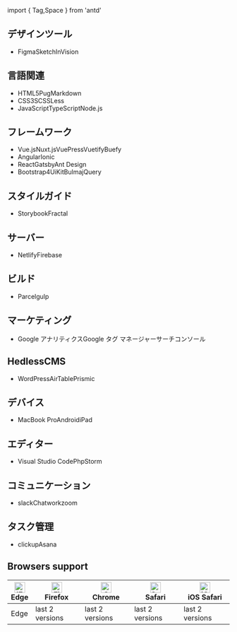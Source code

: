 import { Tag,Space } from 'antd'

<Space direction="vertical" size={8*4}>

<div class="section">
    <h2>デザインツール</h2>
    <ul>
        <li><Tag color="blue">Figma</Tag><Tag>Sketch</Tag><Tag>InVision</Tag></li>
    </ul>
</div>
<div class="section">
    <h2>言語関連</h2>
    <ul>
        <Space direction="vertical" size={8*2}>
            <li><Tag color="blue">HTML5</Tag><Tag>Pug</Tag><Tag>Markdown</Tag></li>
            <li><Tag>CSS3</Tag><Tag color="blue">SCSS</Tag><Tag>Less</Tag></li>
            <li><Tag>JavaScript</Tag><Tag color="blue">TypeScript</Tag><Tag>Node.js</Tag></li>
        </Space>
    </ul>
</div>

<div class="section">
<h2>フレームワーク</h2>
<ul>
    <Space direction="vertical" size={8*2}>
    <li><Tag>Vue.js</Tag><Tag color="blue">Nuxt.js</Tag><Tag>VuePress</Tag><Tag color="blue">Vuetify</Tag><Tag>Buefy</Tag></li>
    <li><Tag color="blue">Angular</Tag><Tag color="blue">Ionic</Tag></li>
    <li><Tag>React</Tag><Tag color="blue">Gatsby</Tag><Tag color="blue">Ant Design</Tag></li>
    <li><Tag>Bootstrap4</Tag><Tag color="blue">UiKit</Tag><Tag>Bulma</Tag><Tag>jQuery</Tag></li>
    </Space>
</ul>

</div>

<div class="section">
    <h2>スタイルガイド</h2>
    <ul>
    <Space direction="vertical" size={8*2}>
    <li><Tag color="blue">Storybook</Tag><Tag>Fractal</Tag></li>
    </Space>
    </ul>
</div>

<div class="section">
    <h2>サーバー</h2>
    <ul>
    <Space direction="vertical" size={8*2}>
    <li><Tag color="blue">Netlify</Tag><Tag>Firebase</Tag></li>
    </Space>
    </ul>
</div>

<div class="section">
    <h2>ビルド</h2>
    <ul>
    <Space direction="vertical" size={8*2}>
    <li><Tag color="blue">Parcel</Tag><Tag>gulp</Tag></li>
    </Space>
    </ul>
</div>

<div class="section">
    <h2>マーケティング</h2>
    <ul>
    <Space direction="vertical" size={8*2}>
    <li><Tag color="blue">Google アナリティクス</Tag><Tag color="blue">Google タグ マネージャー</Tag><Tag>サーチコンソール</Tag></li>
    </Space>
    </ul>
</div>

<div class="section">
    <h2>HedlessCMS</h2>
    <ul>
    <Space direction="vertical" size={8*2}>
    <li><Tag>WordPress</Tag><Tag color="blue">AirTable</Tag><Tag color="blue">Prismic</Tag></li>
    </Space>
    </ul>
</div>

<div class="section">
    <h2>デバイス</h2>
    <ul>
    <Space direction="vertical" size={8*2}>
    <li><Tag color="blue">MacBook Pro</Tag><Tag color="blue">Android</Tag><Tag>iPad</Tag></li>
    </Space>
    </ul>
</div>

<div class="section">
    <h2>エディター</h2>
    <ul>
    <Space direction="vertical" size={8*2}>
    <li><Tag color="blue">Visual Studio Code</Tag><Tag>PhpStorm</Tag></li>
    </Space>
    </ul>
</div>

<div class="section">
    <h2>コミュニケーション</h2>
    <ul>
    <Space direction="vertical" size={8*2}>
    <li><Tag color="blue">slack</Tag><Tag>Chatwork</Tag><Tag color="blue">zoom</Tag></li>
    </Space>
    </ul>
</div>

<div class="section">
    <h2>タスク管理</h2>
    <ul>
    <Space direction="vertical" size={8*2}>
    <li><Tag color="blue">clickup</Tag><Tag>Asana</Tag></li>
    </Space>
    </ul>
</div>

<div class="section">

<h2>Browsers support</h2>

| [<img src="https://raw.githubusercontent.com/alrra/browser-logos/master/src/edge/edge_48x48.png" alt="IE / Edge" width="24px" height="24px" />](http://godban.github.io/browsers-support-badges/)<br/>Edge | [<img src="https://raw.githubusercontent.com/alrra/browser-logos/master/src/firefox/firefox_48x48.png" alt="Firefox" width="24px" height="24px" />](http://godban.github.io/browsers-support-badges/)<br/>Firefox | [<img src="https://raw.githubusercontent.com/alrra/browser-logos/master/src/chrome/chrome_48x48.png" alt="Chrome" width="24px" height="24px" />](http://godban.github.io/browsers-support-badges/)<br/>Chrome | [<img src="https://raw.githubusercontent.com/alrra/browser-logos/master/src/safari/safari_48x48.png" alt="Safari" width="24px" height="24px" />](http://godban.github.io/browsers-support-badges/)<br/>Safari | [<img src="https://raw.githubusercontent.com/alrra/browser-logos/master/src/safari-ios/safari-ios_48x48.png" alt="iOS Safari" width="24px" height="24px" />](http://godban.github.io/browsers-support-badges/)<br/>iOS Safari |
| ---------------------------------------------------------------------------------------------------------------------------------------------------------------------------------------------------------- | ----------------------------------------------------------------------------------------------------------------------------------------------------------------------------------------------------------------- | ------------------------------------------------------------------------------------------------------------------------------------------------------------------------------------------------------------- | ------------------------------------------------------------------------------------------------------------------------------------------------------------------------------------------------------------- | ----------------------------------------------------------------------------------------------------------------------------------------------------------------------------------------------------------------------------- |
| Edge                                                                                                                                                                                                       | last 2 versions                                                                                                                                                                                                   | last 2 versions                                                                                                                                                                                               | last 2 versions                                                                                                                                                                                               | last 2 versions                                                                                                                                                                                                               |

</div>
</Space>
